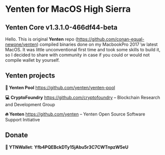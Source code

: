 # Yenten for MacOS High Sierra

## Yenten Core v1.3.1.0-466df44-beta

Hello. This is original **Yenten** repo (https://github.com/conan-equal-newone/yenten) compiled binaries
done on my MacbookPro 2017 \w latest MacOS.
It was little unconventional first time and took some skills to build it, so I decided to share with
community in case if you could or would not compile wallet by yourself.

## Yenten projects

**🎱 Yenten Pool** https://github.com/yenten/yenten-pool

**💻 CryptoFoundry** https://github.com/cryptofoundry – Blockchain Research and Development Group

**🔥 Yenten** https://github.com/yenten – Yenten Open Source Software Support Initiative

## Donate

**🚀 YTNWallet**: **Yfb4PQEBckDTy15jAbu5r3C7CWTnpzW5eU**
